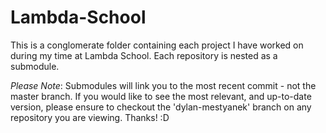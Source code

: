 # Lambda-School

This is a conglomerate folder containing each project I have worked on during my time at Lambda School. Each repository is nested as a submodule. 

*Please Note*: Submodules will link you to the most recent commit - not the master branch. If you would like to see the most relevant, and up-to-date version, please ensure to checkout the 'dylan-mestyanek' branch on any repository you are viewing. Thanks! :D
